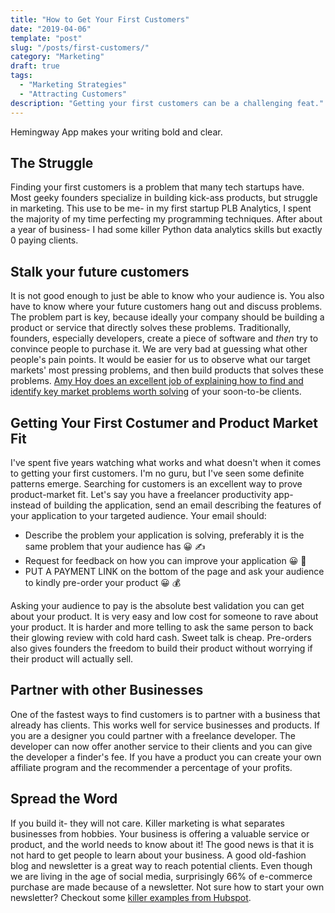 ```yaml
---
title: "How to Get Your First Customers"
date: "2019-04-06"
template: "post"
slug: "/posts/first-customers/"
category: "Marketing"
draft: true
tags:
  - "Marketing Strategies"
  - "Attracting Customers"
description: "Getting your first customers can be a challenging feat."
---
```



Hemingway App makes your writing bold and clear.

## The Struggle

Finding your first customers is a problem that many tech startups have. Most geeky founders specialize in building kick-ass products, but struggle in marketing. This use to be me- in my first startup PLB Analytics, I spent the majority of my time perfecting my programming techniques. After about a year of business- I had some killer Python data analytics skills but exactly 0 paying clients. 



## Stalk your future customers

It is not good enough to just be able to know who your audience is. You also have to know where your future customers hang out and discuss problems. The problem part is key, because ideally your company should be building a product or service that directly solves these problems. Traditionally, founders, especially developers, create a piece of software and _then_ try to convince people to purchase it. We are very bad at guessing what other people's pain points. It would be easier for us to observe what our target markets' most pressing problems, and then build products that solves these problems. [Amy Hoy does an excellent job of explaining how to find and identify key market problems worth solving](https://www.youtube.com/watch?v=exMoRoaxKtQ) of your soon-to-be clients.



## Getting Your First Costumer and Product Market Fit

I've spent five years watching what works and what doesn't when it comes to getting your first customers. I'm no guru, but I've seen some definite patterns emerge. Searching for customers is an excellent way to prove product-market fit. Let's say you have a freelancer productivity app- instead of building the application, send an email describing the features of your application to your targeted audience. Your email should:

* Describe the problem your application is solving, preferably it is the same problem that your audience has 😀 ✍️
* Request for feedback on how you can improve your application 😀 📝
* PUT A PAYMENT LINK on the bottom of the page and ask your audience to kindly pre-order your product 😀 💰

 Asking your audience to pay is the absolute best validation you can get about your product. It is very easy and low cost for someone to rave about your product. It is harder and more telling to ask the same person to back their glowing review with cold hard cash. Sweet talk is cheap. Pre-orders also gives founders the freedom to build their product without worrying if their product will actually sell.

## Partner with other Businesses

One of the fastest ways to find customers is to partner with a business that already has clients. This works well for service businesses and products. If you are a designer you could partner with a freelance developer. The developer can now offer another service to their clients and you can give the developer a finder's fee. If you have a product you can create your own affiliate program and the recommender a percentage of your profits.



## Spread the Word

 If you build it- they will not care. Killer marketing is what separates businesses from hobbies. Your business is offering a valuable service or product, and the world needs to know about it! The good news is that it is not hard to get people to learn about your business. A good old-fashion blog and newsletter is a great way to reach potential clients. Even though we are living in the age of social media, surprisingly 66% of e-commerce purchase are made because of a newsletter. Not sure how to start your own newsletter? Checkout some [killer examples from Hubspot](https://blog.hubspot.com/marketing/email-newsletter-examples-list). 